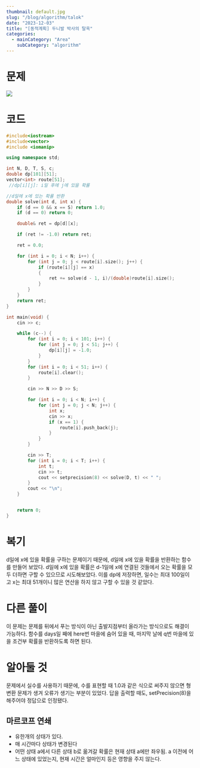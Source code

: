 ```yaml
---
thumbnail: default.jpg
slug: "/blog/algorithm/talok"
date: "2023-12-03"
title: "[동적계획] 두니발 박사의 탈옥"
categories:
  - mainCategory: "Area"
    subCategory: "algorithm"
---
```


# 문제

![](images/20231212202207.png)

# 코드

```c++
#include<iostream>
#include<vector>
#include <iomanip>

using namespace std;

int N, D, T, S, c;
double dp[101][51];
vector<int> route[51];
 //dp[i][j]: i일 후에 j에 있을 확률

//d일에 x에 있는 확률 반환
double solve(int d, int x) {
	if (d == 0 && x == S) return 1.0;
	if (d == 0) return 0;

	double& ret = dp[d][x];

	if (ret != -1.0) return ret;

	ret = 0.0;

	for (int i = 0; i < N; i++) {
		for (int j = 0; j < route[i].size(); j++) {
			if (route[i][j] == x)
			{
				ret += solve(d - 1, i)/(double)route[i].size();
			}
		}
	}
	return ret;
}

int main(void) {
	cin >> c;

	while (c--) {
		for (int i = 0; i < 101; i++) {
			for (int j = 0; j < 51; j++) {
				dp[i][j] = -1.0;
			}
		}
		for (int i = 0; i < 51; i++) {
			route[i].clear();
		}

		cin >> N >> D >> S;

		for (int i = 0; i < N; i++) {
			for (int j = 0; j < N; j++) {
				int x;
				cin >> x;
				if (x == 1) {
					route[i].push_back(j);
				}
			}
		}

		cin >> T;
		for (int i = 0; i < T; i++) {
			int t;
			cin >> t;
			cout << setprecision(8) << solve(D, t) << " ";
		}
		cout << "\n";
	}


	return 0;
}
```

# 복기

d일에 x에 있을 확률을 구하는 문제이기 때문에, d일에 x에 있을 확률을 반환하는 함수를 만들어 보았다.
d일에 x에 있을 확률은 d-1일에 x에 연결된 것들에서 오는 확률을 모두 더하면 구할 수 있으므로 시도해보았다.
이를 dp에 저장하면, 일수는 최대 100일이고 x는 최대 51개이니 많은 연산을 하지 않고 구할 수 있을 것 같았다.

# 다른 풀이

이 문제는 문제를 뒤에서 푸는 방식이 아닌 출발지점부터 올라가는 방식으로도 해결이 가능하다.
함수를 days일 째에 here번 마을에 숨어 있을 때, 마지막 날에 q번 마을에 있을 조건부 확률을 반환하도록 하면 된다.

# 알아둘 것

문제에서 실수를 사용하기 때문에, 수를 표현할 때 1.0과 같은 식으로 써주지 않으면 형 변환 문제가 생겨 오류가 생기는 부분이 있었다.
답을 출력할 때도, setPrecision(8)을 해주어야 정답으로 인정됐다.

## 마르코프 연쇄

- 유한개의 상태가 있다.
- 매 시간마다 상태가 변경된다
- 어떤 상태 a에서 다른 상태 b로 옮겨갈 확률은 현재 상태 a에만 좌우됨. a 이전에 어느 상태에 있었는지, 현재 시간은 얼마인지 등은 영향을 주지 않는다.

